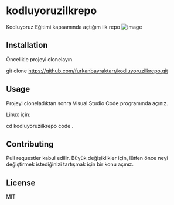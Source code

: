 # kodluyoruzilkrepo
Kodluyoruz Eğitimi kapsamında açtığım ilk repo
![image](https://github.com/furkanbayraktarr/kodluyoruzilkrepo/assets/128421354/dd579d6b-e811-43d6-b5d7-68303009cf6c)

## Installation
Öncelikle projeyi clonelayın.

   git clone https://github.com/furkanbayraktarr/kodluyoruzilkrepo.git
    
## Usage
Projeyi cloneladıktan sonra Visual Studio Code programında açınız.

Linux için:

   cd kodluyoruzilkrepo
code .   
## Contributing 

Pull requestler kabul edilir. Büyük değişiklikler için, lütfen önce neyi değiştirmek istediğinizi tartışmak için bir konu açınız.
## License

MIT

